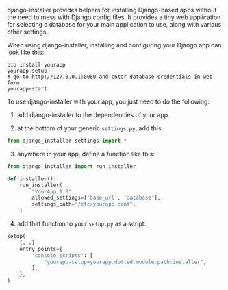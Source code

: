 django-installer provides helpers for installing Django-based apps without the need to mess with Django config files. It provides a tiny web application for selecting a database for your main application to use, along with various other settings.

When using django-installer, installing and configuring your Django app can look like this:

```
pip install yourapp
yourapp-setup
# go to http://127.0.0.1:8080 and enter database credentials in web form
yourapp-start
```

To use django-installer with your app, you just need to do the following:

1. add django-installer to the dependencies of your app

2. at the bottom of your generic `settings.py`, add this:

```python
from django_installer.settings import *
```

3. anywhere in your app, define a function like this:

```python
from django_installer import run_installer

def installer():
	run_installer(
		"YourApp 1.0",
		allowed_settings=['base_url', 'database'],
		settings_path="/etc/yourapp.conf",
	)
```

4. add that function to your `setup.py` as a script:

```python
setup(
    [...]
    entry_points={
        'console_scripts': [
            "yourapp-setup=yourapp.dotted.module.path:installer",
        ],
    },
)
```
